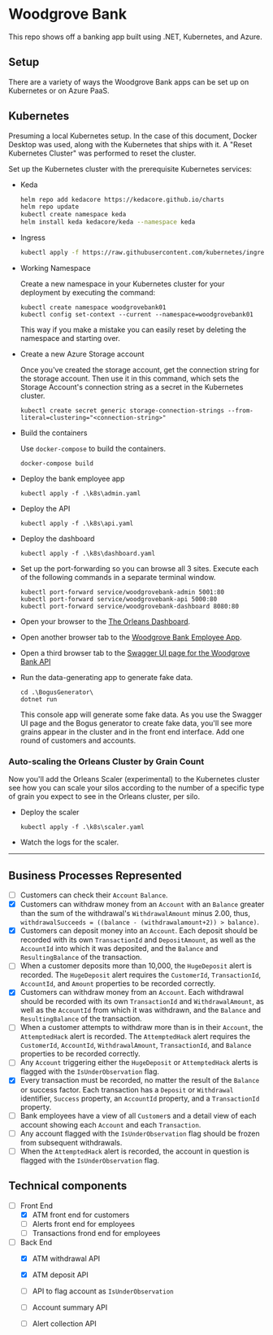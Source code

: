 # Woodgrove Bank

This repo shows off a banking app built using .NET, Kubernetes, and Azure. 

## Setup

There are a variety of ways the Woodgrove Bank apps can be set up on Kubernetes or on Azure PaaS.

## Kubernetes

Presuming a local Kubernetes setup. In the case of this document, Docker Desktop was used, along with the Kubernetes that ships with it. A "Reset Kubernetes Cluster" was performed to reset the cluster.

Set up the Kubernetes cluster with the prerequisite Kubernetes services:

- Keda

  ```bash
  helm repo add kedacore https://kedacore.github.io/charts
  helm repo update
  kubectl create namespace keda
  helm install keda kedacore/keda --namespace keda
  ```
- Ingress

  ```bash
  kubectl apply -f https://raw.githubusercontent.com/kubernetes/ingress-nginx/controller-v1.1.1/deploy/static/provider/baremetal/deploy.yaml
  ```
- Working Namespace

  Create a new namespace in your Kubernetes cluster for your deployment by executing the command:

  ```
  kubectl create namespace woodgrovebank01
  kubectl config set-context --current --namespace=woodgrovebank01 
  ```

  This way if you make a mistake you can easily reset by deleting the namespace and starting over.

- Create a new Azure Storage account

  Once you've created the storage account, get the connection string for the storage account. Then use it in this command, which sets the Storage Account's connection string as a secret in the Kubernetes cluster. 

  ```
  kubectl create secret generic storage-connection-strings --from-literal=clustering="<connection-string>"
  ```

- Build the containers

  Use `docker-compose` to build the containers. 

  ```
  docker-compose build
  ```

- Deploy the bank employee app

  ```
  kubectl apply -f .\k8s\admin.yaml
  ```

- Deploy the API

  ```
  kubectl apply -f .\k8s\api.yaml
  ```

- Deploy the dashboard

  ```
  kubectl apply -f .\k8s\dashboard.yaml
  ```

- Set up the port-forwarding so you can browse all 3 sites. Execute each of the following commands in a separate terminal window.

  ```
  kubectl port-forward service/woodgrovebank-admin 5001:80
  kubectl port-forward service/woodgrovebank-api 5000:80
  kubectl port-forward service/woodgrovebank-dashboard 8080:80
  ```

- Open your browser to the [The Orleans Dashboard](http://localhost:8080). 
- Open another browser tab to the [Woodgrove Bank Employee App](http://localhost:5001/customers).
- Open a third browser tab to the [Swagger UI page for the Woodgrove Bank API](http://localhost:5000/swagger)

- Run the data-generating app to generate fake data. 

  ```
  cd .\BogusGenerator\
  dotnet run
  ```
  
  This console app will generate some fake data. As you use the Swagger UI page and the Bogus generator to create fake data, you'll see more grains appear in the cluster and in the front end interface. Add one round of customers and accounts. 
  
### Auto-scaling the Orleans Cluster by Grain Count

Now you'll add the Orleans Scaler (experimental) to the Kubernetes cluster see how you can scale your silos according to the number of a specific type of grain you expect to see in the Orleans cluster, per silo.

- Deploy the scaler

  ```
  kubectl apply -f .\k8s\scaler.yaml
  ```

- Watch the logs for the scaler.

---

## Business Processes Represented

- [ ] Customers can check their `Account` `Balance`.
- [x] Customers can withdraw money from an `Account` with an `Balance` greater than the sum of the withdrawal's `WithdrawalAmount` minus 2.00, thus, `withdrawalSucceeds = ((balance - (withdrawalamount+2)) > balance)`.
- [x] Customers can deposit money into an `Account`. Each deposit should be recorded with its own `TransactionId` and `DepositAmount`, as well as the `AccountId` into which it was deposited, and the `Balance` and `ResultingBalance` of the transaction.
- [ ] When a customer deposits more than 10,000, the `HugeDeposit` alert is recorded. The `HugeDeposit` alert requires the `CustomerId`, `TransactionId`, `AccountId`, and `Amount` properties to be recorded correctly.
- [x] Customers can withdraw money from an `Account`. Each withdrawal should be recorded with its own `TransactionId` and `WithdrawalAmount`, as well as the `AccountId` from which it was withdrawn, and the `Balance` and `ResultingBalance` of the transaction.
- [ ] When a customer attempts to withdraw more than is in their `Account`, the `AttemptedHack` alert is recorded. The `AttemptedHack` alert requires the `CustomerId`, `AccountId`, `WithdrawalAmount`, `TransactionId`, and `Balance` properties to be recorded correctly.
- [ ] Any `Account` triggering either the `HugeDeposit` or `AttemptedHack` alerts is flagged with the `IsUnderObservation` flag. 
- [x] Every transaction must be recorded, no matter the result of the `Balance` or success factor. Each transaction has a `Deposit` or `Withdrawal` identifier, `Success` property, an `AccountId` property, and a `TransactionId` property. 
- [ ] Bank employees have a view of all `Customer`s and a detail view of each account showing each `Account` and each `Transaction`. 
- [ ] Any account flagged with the `IsUnderObservation` flag should be frozen from subsequent withdrawals.
- [ ] When the `AttemptedHack` alert is recorded, the account in question is flagged with the `IsUnderObservation` flag.

## Technical components

- [ ] Front End
  - [x] ATM front end for customers
  - [ ] Alerts front end for employees
  - [ ] Transactions frond end for employees
- [ ] Back End
  - [x] ATM withdrawal API
  - [x] ATM deposit API
  - [ ] API to flag account as `IsUnderObservation`
  - [ ] Account summary API
  - [ ] Alert collection API


